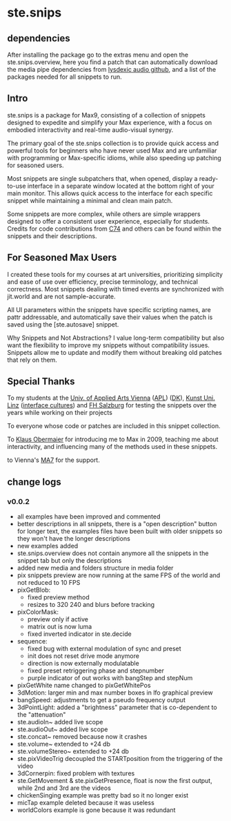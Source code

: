 # ste.snips

## dependencies

After installing the package go to the extras menu and open the ste.snips.overview, here you find a patch that can automatically download the media pipe dependencies from [lysdexic audio github](https://github.com/lysdexic-audio), and a list of the packages needed for all snippets to run.

## Intro

ste.snips is a package for Max9, consisting of a collection of snippets designed to expedite and simplify your Max experience, with a focus on embodied interactivity and real-time audio-visual synergy.

The primary goal of the ste.snips collection is to provide quick access and powerful tools for beginners who have never used Max and are unfamiliar with programming or Max-specific idioms, while also speeding up patching for seasoned users.

Most snippets are single subpatchers that, when opened, display a ready-to-use interface in a separate window located at the bottom right of your main monitor. This allows quick access to the interface for each specific snippet while maintaining a minimal and clean main patch.

Some snippets are more complex, while others are simple wrappers designed to offer a consistent user experience, especially for students. Credits for code contributions from [C74](https://cycling74.com/) and others can be found within the snippets and their descriptions.

## For Seasoned Max Users

I created these tools for my courses at art universities, prioritizing simplicity and ease of use over efficiency, precise terminology, and technical correctness. Most snippets dealing with timed events are synchronized with jit.world and are not sample-accurate.

All UI parameters within the snippets have specific scripting names, are pattr addressable, and automatically save their values when the patch is saved using the [ste.autosave] snippet.

Why Snippets and Not Abstractions?
I value long-term compatibility but also want the flexibility to improve my snippets without compatibility issues. Snippets allow me to update and modify them without breaking old patches that rely on them.

## Special Thanks

To my students at the [Univ. of Applied Arts Vienna](https://dieangewandte.at/) ([APL](https://apl.uni-ak.ac.at/)) ([DK](https://digitalekunst.ac.at/)), [Kunst Uni. Linz](https://www.kunstuni-linz.at/) ([interface cultures](https://www.kunstuni-linz.at/en/studies/degree-programmes/interface-cultures/master-programme)) and [FH Salzburg](https://www.fh-salzburg.ac.at/) for testing the snippets over the years while working on their projects

To everyone whose code or patches are included in this snippet collection.

To [Klaus Obermaier](https://www.exile.at/) for introducing me to Max in 2009, teaching me about interactivity, and influencing many of the methods used in these snippets.

to Vienna's [MA7](https://www.wien.gv.at/kultur/abteilung/) for the support.

## change logs

### v0.0.2

- all examples have been improved and commented 
- better descriptions in all snippets, there is a "open description" button for longer text, the examples files have been built with older snippets so they won't have the longer descriptions
- new examples added
- ste.snips.overview does not contain anymore all the snippets in the snippet tab but only the descriptions
- added new media and folders structure in media folder
- pix snippets preview are now running at the same FPS of the world and not reduced to 10 FPS
- pixGetBlob:
	- fixed preview method
	- resizes to 320 240 and blurs before tracking
- pixColorMask:
	- preview only if active
	- matrix out is now luma
	- fixed inverted indicator in ste.decide
- sequence:
	- fixed bug with external modulation of sync and preset
	- init does not reset drive mode anymore
	- direction is now externally modulatable
	- fixed preset retriggering phase and stepnumber
	- purple indicator of out works with bangStep and stepNum
- pixGetWhite name changed to pixGetWhitePos
- 3dMotion: larger min and max number boxes in lfo graphical preview
- bangSpeed: adjustments to get a pseudo frequency output
- 3dPointLight: added a "brightness" parameter that is co-dependent to the "attenuation"
- ste.audioIn~ added live scope
- ste.audioOut~ added live scope
- ste.concat~ removed because now it crashes
- ste.volume~ extended to +24 db
- ste.volumeStereo~ extended to +24 db
- ste.pixVideoTrig decoupled the STARTposition from the triggering of the video 
- 3dCornerpin: fixed problem with textures
- ste.GetMovement & ste.pixGetPresence, float is now the first output, while 2nd and 3rd are the videos
- chickenSinging example was pretty bad so it no longer exist
- micTap example deleted because it was useless
- worldColors example is gone because it was redundant